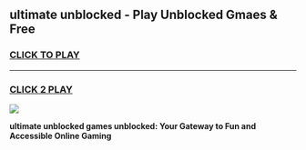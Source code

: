 
## ultimate unblocked - Play Unblocked Gmaes & Free
<h3>
<a href="https://news.freeplayer.one?title=ultimate_unblocked&ref=16F">CLICK TO PLAY</a></h3>
<hr>

<h3>
<a href="https://news.freeplayer.one?title=ultimate_unblocked&ref=16F">CLICK 2 PLAY</a>
  
</h3>

<a href="https://news.freeplayer.one?title=ultimate_unblocked&ref=16F/"><img src="https://clearcache.store/games.png"></a>


**ultimate unblocked games unblocked: Your Gateway to Fun and Accessible Online Gaming**
